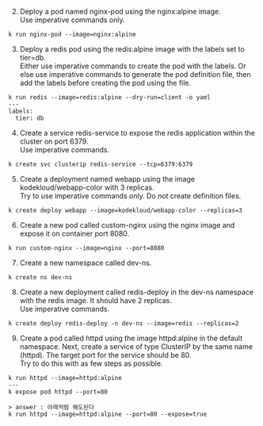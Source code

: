 2. Deploy a pod named nginx-pod using the nginx:alpine image.   
Use imperative commands only.
```
k run nginx-pod --image=nginx:alpine
```
3. Deploy a redis pod using the redis:alpine image with the labels set to tier=db.   
Either use imperative commands to create the pod with the labels. Or else use imperative commands to generate the pod definition file, then add the labels before creating the pod using the file.
```
k run redis --image=redis:alpine --dry-run=client -o yaml
---
labels:
  tier: db
```
4. Create a service redis-service to expose the redis application within the cluster on port 6379.   
Use imperative commands.
```
k create svc clusterip redis-service --tcp=6379:6379
```
5. Create a deployment named webapp using the image kodekloud/webapp-color with 3 replicas.   
Try to use imperative commands only. Do not create definition files.
```
k create deploy webapp --image=kodekloud/webapp-color --replicas=3
```
6. Create a new pod called custom-nginx using the nginx image and expose it on container port 8080.
```
k run custom-nginx --image=nginx --port=8080
```
7. Create a new namespace called dev-ns.
```
k create ns dev-ns
```
8. Create a new deployment called redis-deploy in the dev-ns namespace with the redis image. It should have 2 replicas.   
Use imperative commands.
```
k create deploy redis-deploy -n dev-ns --image=redis --replicas=2
```
9. Create a pod called httpd using the image httpd:alpine in the default namespace. Next, create a service of type ClusterIP by the same name (httpd). The target port for the service should be 80.   
Try to do this with as few steps as possible.
```
k run httpd --image=httpd:alpine
---
k expose pod httpd --port=80 

> answer : 아래처럼 해도된다
k run httpd --image=httpd:alpine --port=80 --expose=true

```